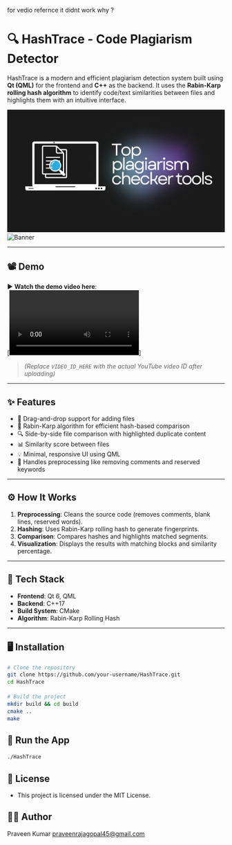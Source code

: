 for vedio refernce it didnt work why ?
# 🔍 HashTrace - Code Plagiarism Detector

HashTrace is a modern and efficient plagiarism detection system built using **Qt (QML)** for the frontend and **C++** as the backend. It uses the **Rabin-Karp rolling hash algorithm** to identify code/text similarities between files and highlights them with an intuitive interface.

![HashTrace Banner](assets/banner.png) 
![Banner](https://github.com/user-attachments/assets/e93fc8c2-e652-491b-9d3a-afdc14dcdd3e)

---

## 📽 Demo

▶️ **Watch the demo video here**:  
[![HashTrace Demo](assets/HashTrace_Output.mp4)]

> *(Replace `VIDEO_ID_HERE` with the actual YouTube video ID after uploading)*

---

## ✨ Features

- 📁 Drag-and-drop support for adding files
- 🧠 Rabin-Karp algorithm for efficient hash-based comparison
- 🔍 Side-by-side file comparison with highlighted duplicate content
- 📊 Similarity score between files
- 💡 Minimal, responsive UI using QML
- 🧹 Handles preprocessing like removing comments and reserved keywords

---

## ⚙️ How It Works

1. **Preprocessing**: Cleans the source code (removes comments, blank lines, reserved words).
2. **Hashing**: Uses Rabin-Karp rolling hash to generate fingerprints.
3. **Comparison**: Compares hashes and highlights matched segments.
4. **Visualization**: Displays the results with matching blocks and similarity percentage.

---

## 🧰 Tech Stack

- **Frontend**: Qt 6, QML
- **Backend**: C++17
- **Build System**: CMake
- **Algorithm**: Rabin-Karp Rolling Hash

---

## 🖥️ Installation

```bash
# Clone the repository
git clone https://github.com/your-username/HashTrace.git
cd HashTrace

# Build the project
mkdir build && cd build
cmake ..
make
```

## 🚀 Run the App
```bash
./HashTrace
```

## 📄 License
- This project is licensed under the MIT License.

## 🙋‍♂️ Author
Praveen Kumar
praveenrajagopal45@gmail.com
